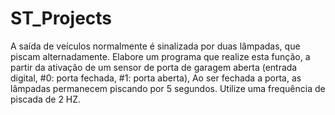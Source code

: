 # ST_Projects
A saída de veículos normalmente é sinalizada por duas lâmpadas, que piscam alternadamente. Elabore um programa que realize esta função, a partir da ativação de um sensor de porta de garagem aberta (entrada digital, #0: porta fechada, #1: porta aberta), Ao ser fechada a porta, as lâmpadas permanecem piscando por 5 segundos. Utilize uma frequência de piscada de 2 HZ.
